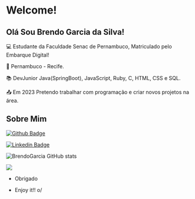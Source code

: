 # Welcome!

 

## Olá Sou Brendo Garcia da Silva!


 

:computer: Estudante da Faculdade Senac de Pernambuco, Matriculado pelo Embarque Digital!

:house_with_garden: Pernambuco - Recife.

:books: DevJunior Java(SpringBoot), JavaScript, Ruby, C, HTML, CSS e SQL.

:outbox_tray: Em 2023 Pretendo trabalhar com programação e criar novos projetos na área.

## Sobre Mim

[![Github Badge](https://img.shields.io/badge/-Github-000?style=flat-square&logo=Github&logoColor=white&link=LINK_GIT)](https://github.com/BrendoGarcia)

[![Linkedin Badge](https://img.shields.io/badge/-LinkedIn-blue?style=flat-square&logo=Linkedin&logoColor=white&link=LINK_LINKEDIN)](https://br.linkedin.com/in/brendo-garcia-da-silva-a642091a2)

![BrendoGarcia GitHub stats](https://github-readme-stats.vercel.app/api?username=BrendoGarcia&show_icons=true&theme=radical)

 <img src="https://github-readme-stats-git-masterrstaa-rickstaa.vercel.app/api/top-langs/?username=BrendoGarcia&layout=compact&hide_border=true&theme=dracula">


- Obrigado 

- Enjoy it!! o/
